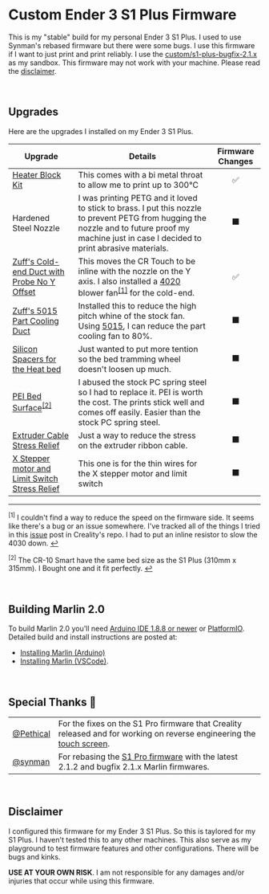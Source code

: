 # Custom Ender 3 S1 Plus Firmware
This is my "stable" build for my personal Ender 3 S1 Plus. I used to use Synman's rebased firmware but there were some bugs. I use this firmware if I want to just print and print reliably. I use the [custom/s1-plus-bugfix-2.1.x](https://github.com/kamoteshake/Ender-3S1/tree/custom/s1-plus-bugfix-2.1.x) as my sandbox. This firmware may not work with your machine. Please read the [disclaimer](#disclaimer).

<!-- White Space -->
$~$
## Upgrades
Here are the upgrades I installed on my Ender 3 S1 Plus.

| Upgrade | Details | Firmware Changes |
|---------|---------|:-----------------------:|
| [Heater Block Kit](https://www.amazon.com/gp/product/B0B2DN5SKD/ref=ppx_yo_dt_b_asin_title_o00_s00?ie=UTF8&psc=1) | This comes with a bi metal throat to allow me to print up to 300&deg;C | ✅ |
| Hardened Steel Nozzle | I was printing PETG and it loved to stick to brass. I put this nozzle to prevent PETG from hugging the nozzle and to future proof my machine just in case I decided to print abrasive materials. | ⬛
| [Zuff's Cold-end Duct with Probe No Y Offset](https://cults3d.com/en/3d-model/tool/ender-3-s1-pro-4020-fan-cr-touch-no-y-offset) | This moves the CR Touch to be inline with the nozzle on the Y axis. I also installed a [4020](https://www.amazon.com/dp/B07L2XZKS7?psc=1&ref=ppx_yo2ov_dt_b_product_details) blower fan<sup id="4020-note-mark">[[1]](#4020-note)</sup> for the cold-end. | ✅ |
| [Zuff's 5015 Part Cooling Duct](https://cults3d.com/en/3d-model/tool/air-duct-5015-ender-3-s1-pro-v3) | Installed this to reduce the high pitch whine of the stock fan. Using [5015](https://www.amazon.com/dp/B079BPS9Q8?psc=1&ref=ppx_yo2ov_dt_b_product_details), I can reduce the part cooling fan to 80%. | ⬛ |
| [Silicon Spacers for the Heat bed](https://www.amazon.com/dp/B093Y89KS9?psc=1&ref=ppx_yo2ov_dt_b_product_details) | Just wanted to put more tention so the bed tramming wheel doesn't loosen up much. | ⬛ |
| [PEI Bed Surface](https://www.creality3dparts.com/product/power-coated-pei-plate-kit-for-ender-3-s1-plus-cr-10-smart-cr-10-smart-pro/)<sup id="pei-note-mark">[[2]](#pei-note)</sup> | I abused the stock PC spring steel so I had to replace it. PEI is worth the cost. The prints stick well and comes off easily. Easier than the stock PC spring steel. | ⬛ |
| [Extruder Cable Stress Relief](https://www.printables.com/model/281061-ender-3-s1-cable-holder) | Just a way to reduce the stress on the extruder ribbon cable.  | ⬛ |
| [X Stepper motor and Limit Switch Stress Relief](https://www.printables.com/model/328521-ender-3-s1-ribbon-cable-holder) | This one is for the thin wires for the X stepper motor and limit switch | ⬛ |
---
<sup id="4020-note">[1]</sup> I couldn't find a way to reduce the speed on the firmware side. It seems like there's a bug or an issue somewhere. I've tracked all of the things I tried in this [issue](https://github.com/CrealityOfficial/Ender-3S1/issues/46) post in Creality's repo. I had to put an inline resistor to slow the 4030 down. [↩](#4020-note-mark)

<sup id="pei-note">[2]</sup> The CR-10 Smart have the same bed size as the S1 Plus (310mm x 315mm). I Bought one and it fit perfectly. [↩](#pei-note-mark)

<!-- White Space -->
$~$
## Building Marlin 2.0

To build Marlin 2.0 you'll need [Arduino IDE 1.8.8 or newer](https://www.arduino.cc/en/main/software) or [PlatformIO](http://docs.platformio.org/en/latest/ide.html#platformio-ide). Detailed build and install instructions are posted at:

  - [Installing Marlin (Arduino)](http://marlinfw.org/docs/basics/install_arduino.html)
  - [Installing Marlin (VSCode)](http://marlinfw.org/docs/basics/install_platformio_vscode.html).

<!-- White Space -->
$~$
## Special Thanks 💖
| | |
|----------|------------|
| [@Pethical](https://github.com/Pethical) | For the fixes on the S1 Pro firmware that Creality released and for working on reverse engineering the [touch screen](https://github.com/Pethical/Ender-3-S1-Pro-Screen).|
| [@synman](https://github.com/synman) | For rebasing the [S1 Pro firmware](https://github.com/synman/Ender-3-S1-Pro-Firmware) with the latest 2.1.2 and bugfix 2.1.x Marlin firmwares. |

<!-- White Space -->
$~$
## Disclaimer
I configured this firmware for my Ender 3 S1 Plus. So this is taylored for my S1 Plus. I haven't tested this to any other machines. This also serve as my playground to test firmware features and other configurations. There will be bugs and kinks.

**USE AT YOUR OWN RISK**. I am not responsible for any damages and/or injuries that occur while using this firmware.